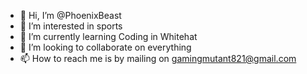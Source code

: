 - 👋 Hi, I’m @PhoenixBeast
- 👀 I’m interested in sports
- 🌱 I’m currently learning Coding in Whitehat
- 💞️ I’m looking to collaborate on everything
- 📫 How to reach me is by mailing on gamingmutant821@gmail.com

